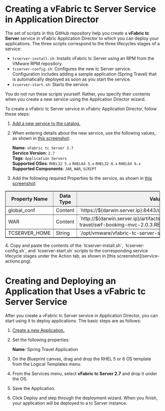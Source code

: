 # Creating a vFabric tc Server Service in Application Director

The set of scripts in this GitHub repository help you create a **vFabric tc Server** service in vFabric Application Director to which you can deploy your applications.  The three scripts correspond to the three lifecycles stages of a service: 

* `tcserver-install.sh`:  Installs vFabric tc Server using an RPM from the VMware RPM repository.  
* `tcserver-config.sh`:  Configures the new tc Server service.   Configuration includes adding a sample application (Spring Travel) that is automatically deployed as soon as you start the service.
* `tcserver-start.sh`: Starts the service.  

You do not run these scripts yourself.  Rather, you specify their contents when you create a new service using the Application Director wizard.

To create a vFabric tc Server service in vFabric Application Director, follow these steps:

1.   [Add a new service to the catalog.](http://pubs.vmware.com/appdirector-1/topic/com.vmware.appdirector.using.doc/GUID-68665799-52B6-4B70-82CE-9F03C60958FB.html)

2.   When entering details about the new service, use the following values, as shown in [this screenshot](service-create.png):

     **Name**: `vFabric tc Server 2.7`  
     **Service Version**: `2.7`  
     **Tags**: `Application Servers`  
     **Supported OSes**: `RHEL32 5.x` `RHEL64 5.x` `RHEL32 6.x` `RHEL64 6.x`  
     **Supported Components**:  `JAR`, `WAR`, `SCRIPT`  
3.   Add the following required Properties to the service, as shown in [this screenshot](service-properties.png):
<table border=1>
    <tr>
      <th style="background-color:#F0F0F0">Property Name</th>
      <th style="background-color:#F0F0F0">Data Type</th>
      <th style="background-color:#F0F0F0">Value</th>
    </tr>
    <tr>
       <td>global_conf</td>
       <td>Content</td>
       <td>`https://${darwin.server.ip}:8443/darwin/conf/darwin_global.conf`</td>
    </tr> 
    <tr>
        <td>WAR</td>
        <td>Content</td>
        <td>`http://${darwin.server.ip}/artifacts/app-components/spring-travel/swf-booking-mvc-2.0.3.RELEASE.war`</td>
    </tr> 
    <tr>
        <td>TCSERVER_HOME</td>
        <td>String</td>
        <td>`/opt/vmware/vfabric-tc-server-standard`</td>
    </tr> 
</table>
4.  Copy and paste the contents of the `tcserver-install.sh`, `tcserver-config.sh`, and `tcserver-start.sh` scripts to the corresponding service lifecycle stages under the Action tab, as shown in [this screenshot](service-actions.png).

# Creating and Deploying an Application that Uses a vFabric tc Server Service  

After you create a vFabric tc Server service in Application Director, you can start using it to deploy applications. The basic steps are as follows: 

1.   [Create a new Application.](http://pubs.vmware.com/appdirector-1/topic/com.vmware.appdirector.using.doc/GUID-E5C015BA-415C-43A8-A144-8CFBB6117EE3.html)

2.   Set the following properties:  

     **Name**: Spring Travel Application  

3.   On the Blueprint canvas, drag and drop the RHEL 5 or 6 OS template from the Logical Templates menu.

4.   From the Services menu, select **vFabric tc Server 2.7** and drop it under the OS.  

5.   Save the Application.

6.   Click Deploy and step through the deployment wizard.  When you finish, your application will be deployed to a tc Server instance.
